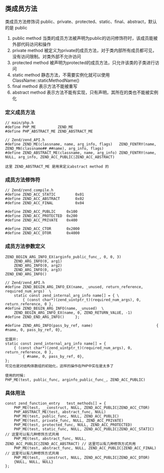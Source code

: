 ## 类成员方法
类成员方法修饰词 public、private、protected、static、final、abstract，默认的是 public
1. public method 当类的成员方法被声明为public的访问修饰符时，该成员能被外部代码访问和操作
2. private method 被定义为private的成员方法，对于类内部所有成员都可见，没有访问限制。对类外部不允许访问
3. protected method 被声明为protected的成员方法，只允许该类的子类进行访问
4. static method 静态方法，不需要实例化就可以使用 ClassName::staticMethodName()
5. final method 表示方法不能被重写
6. abstract method 表示方法不能有实现，只有声明，其所在的类也不能被实例化

### 定义成员方法
```
// main/php.h
#define PHP_ME          ZEND_ME
#define PHP_ABSTRACT_ME ZEND_ABSTRACT_ME

// Zend/zend_API.h
#define ZEND_ME(classname, name, arg_info, flags)	ZEND_FENTRY(name, ZEND_MN(classname##_##name), arg_info, flags)
#define ZEND_ABSTRACT_ME(classname, name, arg_info)	ZEND_FENTRY(name, NULL, arg_info, ZEND_ACC_PUBLIC|ZEND_ACC_ABSTRACT)

这里 ZEND_ABSTRACT_ME 是用来定义abstract method 的
```

### 成员方法修饰符
```
// Zend/zend_compile.h
#define ZEND_ACC_STATIC			0x01
#define ZEND_ACC_ABSTRACT		0x02
#define ZEND_ACC_FINAL			0x04

#define ZEND_ACC_PUBLIC		0x100
#define ZEND_ACC_PROTECTED	0x200
#define ZEND_ACC_PRIVATE	0x400

#define ZEND_ACC_CTOR		0x2000
#define ZEND_ACC_DTOR		0x4000
```

### 成员方法参数定义
```
ZEND_BEGIN_ARG_INFO_EX(arginfo_public_func_, 0, 0, 3)
    ZEND_ARG_INFO(0, arg1)
    ZEND_ARG_INFO(0, arg2)
    ZEND_ARG_INFO(0, arg3)
ZEND_END_ARG_INFO()

// Zend/zend_API.h
#define ZEND_BEGIN_ARG_INFO_EX(name, _unused, return_reference, required_num_args)	\
	static const zend_internal_arg_info name[] = { \
		{ (const char*)(zend_uintptr_t)(required_num_args), 0, return_reference, 0 },
#define ZEND_BEGIN_ARG_INFO(name, _unused)	\
	ZEND_BEGIN_ARG_INFO_EX(name, 0, ZEND_RETURN_VALUE, -1)
#define ZEND_END_ARG_INFO()		};

#define ZEND_ARG_INFO(pass_by_ref, name)                             { #name, 0, pass_by_ref, 0},

宏展开:
static const zend_internal_arg_info name[] = {
	{ (const char*)(zend_uintptr_t)(required_num_args), 0, return_reference, 0 },
        { #name, 0, pass_by_ref, 0},
};
可见也是对结构体数组的初始化，这样的操作在PHP中实在是太多了
    
使用的时候:
PHP_ME(test, public_func, arginfo_public_func_, ZEND_ACC_PUBLIC)
```

### 具体用法
```
const zend_function_entry 	test_methods[] = {
    PHP_ME(test, __construct, NULL, ZEND_ACC_PUBLIC|ZEND_ACC_CTOR)
    PHP_ABSTRACT_ME(test, abstract_func, NULL)
    PHP_ME(test, public_func, NULL, ZEND_ACC_PUBLIC)
    PHP_ME(test, private_func, NULL, ZEND_ACC_PRIVATE)
    PHP_ME(test, protected_func, NULL, ZEND_ACC_PROTECTED)
    PHP_ME(test, static_func, NULL, ZEND_ACC_PUBLIC|ZEND_ACC_STATIC)  // 这里可以有几种修饰方式共用
    PHP_ME(test, abstract_func, NULL, ZEND_ACC_PUBLIC|ZEND_ACC_ABSTRACT) // 这里可以有几种修饰方式共用
    PHP_ME(test, abstract_func, NULL, ZEND_ACC_PUBLIC|ZEND_ACC_FINAL) // 这里可以有几种修饰方式共用
    PHP_ME(test, __construct, NULL, ZEND_ACC_PUBLIC|ZEND_ACC_DTOR)
    {NULL, NULL, NULL}
};
```
